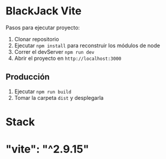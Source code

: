 # BlackJack Vite

Pasos para ejecutar proyecto:

1. Clonar repositorio
2. Ejecutar ```npm install``` para reconstruir los módulos de node
3. Correr el devServer ```npm run dev```
4. Abrir el proyecto en ```http://localhost:3000```

## Producción

1. Ejecutar ```npm run build```
2. Tomar la carpeta ```dist``` y desplegarla

# Stack
# "vite": "^2.9.15"
